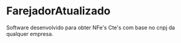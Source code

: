 # FarejadorAtualizado
Software desenvolvido para obter NFe's  Cte's com base no cnpj da qualquer empresa.
